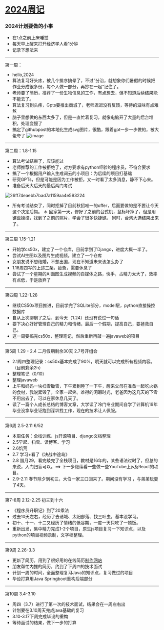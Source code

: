 # [2024周记](https://github.com/QiYongchuan/MyGitBlog/issues/59)

### 2024计划要做的小事
- 在1点之前上床睡觉
- 每天早上醒来打开经济学人看1分钟
- 记录下想法来

---

第一周：
* hello,2024
* 算法复习好头疼，被几个排序搞晕了，不过”分治，就想象你们暑假的时候把作业分成很多份，每个人做一部分，再抄在一起“记住了。
* 老师要了简历，推荐了一份生物信息的工作，有点想去，但不知道后续结果能不能去了。
* 算法复习到头疼，Gpts要推出商城了，老师迟迟没有反馈，等待的滋味有点难熬
* 脑子里想做的东西太多了，但是一直忙着复习，就像电脑开了大量的后台堆积，处理变慢了
* 搞定了githubpost的本地化生成svg图片，很酷，跟着gpt一步一步做的，被大佬夸了
![image](https://github.com/QiYongchuan/MyGitBlog/assets/105039020/9de398bc-4026-4f00-964c-793882e5872a)



---

第二周：1.8-1.15
* 算法考试结束了，应该能过
* 老师推荐的工作被拒绝了，对方要求有python经验的程序员，不符合要求
* 搞了一个根据用户输入生成词云的小项目：为后续的项目打基础
* 研究GPTs，但是可能是因为工作被拒，又一时看了太多消息，静不下心来。
* 准备后天大后天的最后两门考试

![26ff74eaebb7bad7a1159aa4e593224](https://github.com/QiYongchuan/MyGitBlog/assets/105039020/6a6d10d9-84e9-408c-9ed0-cedff6563a20)

* 所有考试结束了，同时拒掉了目前秋招唯一的offer，后面要做的是不要让今天这个决定后悔。
＊ 回家第一天，修好了之前的台式机，鼠标坏掉了，但是用键盘操控，找到了之前的照片，学会了很多快捷键。  同时，台湾大选结果出来了。



---

第三周 1.15-1.21

* 开始学cs50x，建立了一个仓库，目前学到了Django，进度大概一半了。
* 尝试AI生图以及图片生成视频，建立了一个仓库
* 女朋友说不想结婚，不想出国，现在不知道未来该怎么办了
* 1.18周四写的上述三条，疲惫，需要休息了
* 尝试了一个星期的AI画图生成视频的自媒体之路，快手，占精力太大了，效率有点低，于是放弃了

---

第四周 1.22-1.28
* 继续CS50x项目推进，目前学完了SQLite部分，model层，python直接操控数据库
* 自从上次聊崩了之后，到今天（1.24）还没有说过一句话
* 要下决心好好管理自己的精力和情绪，最后一个假期，提高自己，要拯救自己。
* 这一周要搞完cs50x，整理笔记，然后重新再敲一遍javaweb的项目


---

第5周 1.29 - 2.4     二月假期剩余30天  2.7号开组会
* 2.1周四整理记录：cs50x基本完成了90%，明天就可以完成所有视频内容。（目前剩余2h）
* 整理笔记（0/10）
* 整理javaweb
* 上午和妈妈一块扫雪锄雪，下午累到睡了一下午，醒来父母在准备一起吃火锅的食材，我说累毁了，全家一起笑。难得的闲暇时光，老爸因为这几天的下雪不用出去了，可以在家休息几天了。
* 读了一篇个人成长总结的博客文章，大学读了冷门专业期间自学了计算机19年毕业没拿毕业证跑到深圳找工作，现在的技术让人佩服。

---

第6周  2.5-2.11   6/52
* 本周任务：全栈训练、js开源项目、django文档整理
* 2.5早起、扫雪、读博客、学习
* 2.6饥荒
* 2.7 学习+看了《决战中途岛》
* 2.8 腊月29，看完敲完了全栈项目，教材是16年的，某些语法过时了，但总的来说，入门扫盲可以。==> 下一步继续看一些做一些YouTube上js及React的项目。
* 2.9-2.11 春节除夕到初三，大伯一家三口回来了。期间没有学习 ，与弟弟玩耍了4天。

---

第7-8周 2.12-2.25 初三到十六
* 《程序员升职记》到了20乘法
* 过去10天左右，经历了去诸城、太阳部落、找三叶虫，基本没学习。
* 初十、十一、十二又经历了情绪的低谷期，一度一天只吃了一顿饭。
* 重新出发，集中精力完成1-2个项目，原生js项目复习一下知识点，以及python的项目视频录制，文字稿整理。

---

第9周 2.26-3.3
* 更新了简历，用到了很好用的在线简历[制作网站](https://www.mujicv.com/editor/?id=120903)
* 朋友帮忙内推的简历，约到了下周四的技术面试
* 计划一周的时间，全面整理复习Java的知识点，复习做过的项目
* 毕设打算用Java Springboot重构后端部分


---

第10周  3.4-3.10
* 周四（3.7）进行了第一次的技术面试，结果会在一周左右出
* 计划要在3.10周天完成java基础的复习
* 3.10-3.17下周完成毕设的重构
* 等待面试的结果，做下一步的打算
